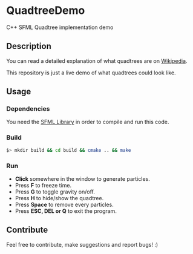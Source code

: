 # QuadtreeDemo
C++ SFML Quadtree implementation demo

## Description
You can read a detailed explanation of what quadtrees are on [Wikipedia](https://en.wikipedia.org/wiki/Quadtree).

This repository is just a live demo of what quadtrees could look like.  

## Usage
### Dependencies
You need the [SFML Library](https://github.com/SFML/SFML) in order to compile and run this code.

### Build
```sh
$> mkdir build && cd build && cmake .. && make
```

### Run
* **Click** somewhere in the window to generate particles.
* Press **F** to freeze time.
* Press **G** to toggle gravity on/off.
* Press **H** to hide/show the quadtree.
* Press **Space** to remove every particles.
* Press **ESC, DEL or Q** to exit the program.

## Contribute
Feel free to contribute, make suggestions and report bugs! :)
